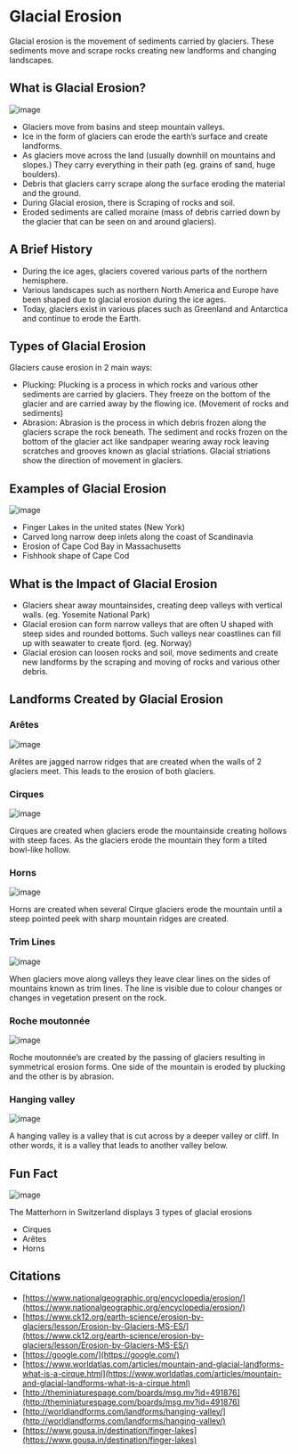 # Glacial Erosion

Glacial erosion is the movement of sediments carried by glaciers. These sediments move and scrape rocks creating new landforms and changing landscapes.

## What is Glacial Erosion?

![image](https://user-images.githubusercontent.com/66630745/85502936-19f88d80-b606-11ea-918f-f1f1b59e5de8.png)

- Glaciers move from basins and steep mountain valleys.
- Ice in the form of glaciers can erode the earth’s surface and create landforms. 
- As glaciers move across the land (usually downhill on mountains and slopes.) They carry everything in their path (eg. grains of sand, huge boulders).
- Debris that glaciers carry scrape along the surface eroding the material and the ground. 
- During Glacial erosion, there is Scraping of rocks and soil.
- Eroded sediments are called moraine (mass of debris carried down by the glacier that can be seen on and around glaciers).

## A Brief History

- During the ice ages, glaciers covered various parts of the northern hemisphere.
- Various landscapes such as northern North America and Europe have been shaped due to glacial erosion during the ice ages.
- Today, glaciers exist in various places such as Greenland and Antarctica and continue to erode the Earth. 

## Types of Glacial Erosion

Glaciers cause erosion in 2 main ways:
- Plucking: Plucking is a process in which rocks and various other sediments are carried by glaciers. They freeze on the bottom of the glacier and are carried away by the flowing ice. (Movement of rocks and sediments) 
- Abrasion: Abrasion is the process in which debris frozen along the glaciers scrape the rock beneath. The sediment and rocks frozen on the bottom of the glacier act like sandpaper wearing away rock leaving scratches and grooves known as glacial striations. Glacial striations show the direction of movement in glaciers. 

## Examples of Glacial Erosion

![image](https://user-images.githubusercontent.com/66630745/85502959-2250c880-b606-11ea-97a0-b85d4da34f5b.png)

- Finger Lakes in the united states (New York) 
- Carved long narrow deep inlets along the coast of Scandinavia
- Erosion of Cape Cod Bay in Massachusetts 
- Fishhook shape of Cape Cod 

## What is the Impact of Glacial Erosion

- Glaciers shear away mountainsides, creating deep valleys with vertical walls. (eg. Yosemite National Park)
- Glacial erosion can form narrow valleys that are often U shaped with steep sides and rounded bottoms. Such valleys near coastlines can fill up with seawater to create fjord. (eg. Norway) 
- Glacial erosion can loosen rocks and soil, move sediments and create new landforms by the scraping and moving of rocks and various other debris.

## Landforms Created by Glacial Erosion

### Arêtes

![image](https://user-images.githubusercontent.com/66630745/85502973-2aa90380-b606-11ea-8c33-6bdcd7cbbf69.png)

Arêtes are jagged narrow ridges that are created when the walls of 2 glaciers meet. This leads to the erosion of both glaciers.

### Cirques

![image](https://user-images.githubusercontent.com/66630745/85503139-8c696d80-b606-11ea-9527-a537f93102df.png)

Cirques are created when glaciers erode the mountainside creating hollows with steep faces. As the glaciers erode the mountain they form a tilted bowl-like hollow.  

### Horns 

![image](https://user-images.githubusercontent.com/66630745/85502997-3b597980-b606-11ea-8163-73cbdbbbe19c.png)

Horns are created when several Cirque glaciers erode the mountain until a steep pointed peek with sharp mountain ridges are created.

### Trim Lines

![image](https://user-images.githubusercontent.com/66630745/85503006-41e7f100-b606-11ea-8714-6ffcde5ff3af.png)

When glaciers move along valleys they leave clear lines on the sides of mountains known as trim lines. The line is visible due to colour changes or changes in vegetation present on the rock.

### Roche moutonnée

![image](https://user-images.githubusercontent.com/66630745/85503019-47453b80-b606-11ea-8db5-171c67165800.png)

Roche moutonnée’s are created by the passing of glaciers resulting in symmetrical erosion forms. One side of the mountain is eroded by plucking and the other is by abrasion. 

### Hanging valley

![image](https://user-images.githubusercontent.com/66630745/85503031-4f04e000-b606-11ea-9ecf-f33a422a461a.png)

A hanging valley is a valley that is cut across by a deeper valley or cliff. In other words, it is a valley that leads to another valley below.

## Fun Fact

![image](https://user-images.githubusercontent.com/66630745/85503047-562bee00-b606-11ea-8410-c73ea256c7db.png)

The Matterhorn in Switzerland displays 3 types of glacial erosions  
- Cirques 
- Arêtes
- Horns

## Citations

- [https://www.nationalgeographic.org/encyclopedia/erosion/](https://www.nationalgeographic.org/encyclopedia/erosion/)
- [https://www.ck12.org/earth-science/erosion-by-glaciers/lesson/Erosion-by-Glaciers-MS-ES/](https://www.ck12.org/earth-science/erosion-by-glaciers/lesson/Erosion-by-Glaciers-MS-ES/)
- [https://google.com/](https://google.com/)
- [https://www.worldatlas.com/articles/mountain-and-glacial-landforms-what-is-a-cirque.html](https://www.worldatlas.com/articles/mountain-and-glacial-landforms-what-is-a-cirque.html)
- [http://theminiaturespage.com/boards/msg.mv?id=491876](http://theminiaturespage.com/boards/msg.mv?id=491876)
- [http://worldlandforms.com/landforms/hanging-valley/](http://worldlandforms.com/landforms/hanging-valley/)
- [https://www.gousa.in/destination/finger-lakes](https://www.gousa.in/destination/finger-lakes)
